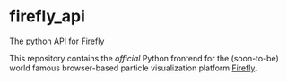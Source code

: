 # firefly_api
The python API for Firefly

This repository contains the _official_ Python frontend for the (soon-to-be) world famous browser-based particle visualization platform [Firefly](github.com/ageller/Firefly). 

